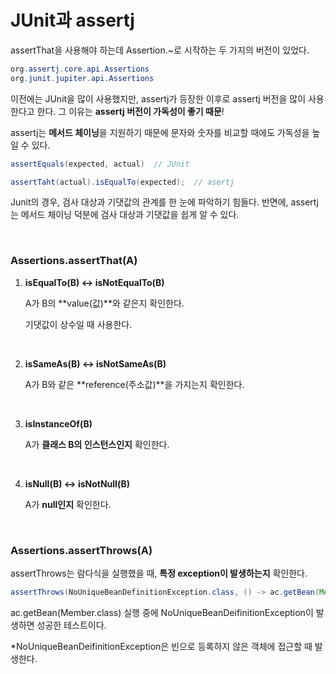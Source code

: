 # JUnit과 assertj
assertThat을 사용해야 하는데 Assertion.~로 시작하는 두 가지의 버전이 있었다.

```java
org.assertj.core.api.Assertions
org.junit.jupiter.api.Assertions
```

이전에는 JUnit을 많이 사용했지만, assertj가 등장한 이후로 assertj 버전을 많이 사용한다고 한다. 그 이유는 **assertj 버전이 가독성이 좋기 때문**!

assertj는 **메서드 체이닝**을 지원하기 때문에 문자와 숫자를 비교할 때에도 가독성을 높일 수 있다.

```java
assertEquals(expected, actual)  // JUnit

assertTaht(actual).isEqualTo(expected);  // asertj
```

Junit의 경우, 검사 대상과 기댓값의 관계를 한 눈에 파악하기 힘들다. 반면에, assertj는 메서드 체이닝 덕분에 검사 대상과 기댓값을 쉽게 알 수 있다.

&nbsp;

### Assertions.assertThat(A)

1. **isEqualTo(B)  ↔  isNotEqualTo(B)**

    A가 B의 **value(값)**와 같은지 확인한다.

    기댓값이 상수일 때 사용한다.

&nbsp;

2. **isSameAs(B)  ↔  isNotSameAs(B)**

    A가 B와 같은 **reference(주소값)**을 가지는지 확인한다.

&nbsp;

3. **isInstanceOf(B)**

    A가 **클래스 B의 인스턴스인지** 확인한다.

&nbsp;

4. **isNull(B)  ↔  isNotNull(B)**

    A가 **null인지** 확인한다.

&nbsp;

### Assertions.assertThrows(A)

assertThrows는 람다식을 실행했을 때, **특정 exception이 발생하는지** 확인한다.

```java
assertThrows(NoUniqueBeanDefinitionException.class, () -> ac.getBean(Member.class));
```

ac.getBean(Member.class) 실행 중에 NoUniqueBeanDeifinitionException이 발생하면 성공한 테스트이다.

*NoUniqueBeanDeifinitionException은 빈으로 등록하지 않은 객체에 접근할 때 발생한다.